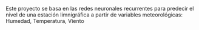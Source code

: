 Este proyecto se basa en las redes neuronales recurrentes para predecir el nivel de una estación limnigráfica a partir de variables meteorológicas: Humedad, Temperatura, Viento
